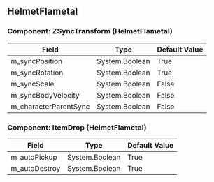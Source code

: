 ## HelmetFlametal

### Component: ZSyncTransform (HelmetFlametal)

|Field|Type|Default Value|
|---|---|---|
|m_syncPosition|System.Boolean|True|
|m_syncRotation|System.Boolean|True|
|m_syncScale|System.Boolean|False|
|m_syncBodyVelocity|System.Boolean|False|
|m_characterParentSync|System.Boolean|False|

### Component: ItemDrop (HelmetFlametal)

|Field|Type|Default Value|
|---|---|---|
|m_autoPickup|System.Boolean|True|
|m_autoDestroy|System.Boolean|True|

